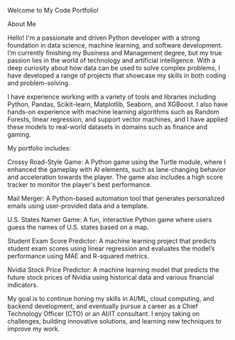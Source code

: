 Welcome to My Code Portfolio!

About Me

Hello! I'm a passionate and driven Python developer with a strong foundation in data science, machine learning, and software development. I’m currently finishing my Business and Management degree, but my true passion lies in the world of technology and artificial intelligence. With a deep curiosity about how data can be used to solve complex problems, I have developed a range of projects that showcase my skills in both coding and problem-solving.

I have experience working with a variety of tools and libraries including Python, Pandas, Scikit-learn, Matplotlib, Seaborn, and XGBoost. I also have hands-on experience with machine learning algorithms such as Random Forests, linear regression, and support vector machines, and I have applied these models to real-world datasets in domains such as finance and gaming.

My portfolio includes:

Crossy Road-Style Game: A Python game using the Turtle module, where I enhanced the gameplay with AI elements, such as lane-changing behavior and acceleration towards the player. The game also includes a high score tracker to monitor the player's best performance.

Mail Merger: A Python-based automation tool that generates personalized emails using user-provided data and a template.

U.S. States Namer Game: A fun, interactive Python game where users guess the names of U.S. states based on a map.

Student Exam Score Predictor: A machine learning project that predicts student exam scores using linear regression and evaluates the model’s performance using MAE and R-squared metrics.

Nvidia Stock Price Predictor: A machine learning model that predicts the future stock prices of Nvidia using historical data and various financial indicators.

My goal is to continue honing my skills in AI/ML, cloud computing, and backend development, and eventually pursue a career as a Chief Technology Officer (CTO) or an AI/IT consultant. I enjoy taking on challenges, building innovative solutions, and learning new techniques to improve my work.
